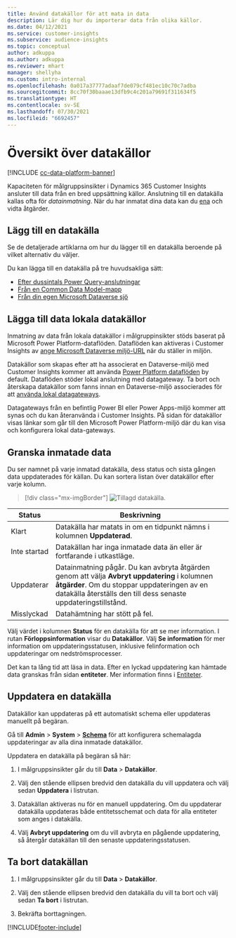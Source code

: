 ```yaml
---
title: Använd datakällor för att mata in data
description: Lär dig hur du importerar data från olika källor.
ms.date: 04/12/2021
ms.service: customer-insights
ms.subservice: audience-insights
ms.topic: conceptual
author: adkuppa
ms.author: adkuppa
ms.reviewer: mhart
manager: shellyha
ms.custom: intro-internal
ms.openlocfilehash: 0a017a37777adaaf7de079cf481ec10c70c7adba
ms.sourcegitcommit: 8cc70f30baaae13dfb9c4c201a79691f311634f5
ms.translationtype: HT
ms.contentlocale: sv-SE
ms.lasthandoff: 07/30/2021
ms.locfileid: "6692457"
---
```

# <a name="data-sources-overview"></a>Översikt över datakällor

[!INCLUDE [cc-data-platform-banner](../includes/cc-data-platform-banner.md)]

Kapaciteten för målgruppsinsikter i Dynamics 365 Customer Insights ansluter till data från en bred uppsättning källor. Anslutning till en datakälla kallas ofta för *datainmatning*. När du har inmatat dina data kan du [ena](data-unification.md) och vidta åtgärder.

## <a name="add-a-data-source"></a>Lägg till en datakälla

Se de detaljerade artiklarna om hur du lägger till en datakälla beroende på vilket alternativ du väljer.

Du kan lägga till en datakälla på tre huvudsakliga sätt:

- [Efter dussintals Power Query-anslutningar](connect-power-query.md)
- [Från en Common Data Model-mapp](connect-common-data-model.md)
- [Från din egen Microsoft Dataverse sjö](connect-dataverse-managed-lake.md)

## <a name="add-data-from-on-premises-data-sources"></a>Lägga till data lokala datakällor

Inmatning av data från lokala datakällor i målgruppinsikter stöds baserat på Microsoft Power Platform-dataflöden. Dataflöden kan aktiveras i Customer Insights av [ange Microsoft Dataverse miljö-URL](get-started-paid.md) när du ställer in miljön.

Datakällor som skapas efter att ha associerat en Dataverse-miljö med Customer Insights kommer att använda [Power Platform dataflöden](/power-query/dataflows/overview-dataflows-across-power-platform-dynamics-365) by default. Dataflöden stöder lokal anslutning med datagateway. Ta bort och återskapa datakällor som fanns innan en Dataverse-miljö associerades för att [använda lokal datagateways](/data-integration/gateway/service-gateway-app).

Datagateways från en befintlig Power BI eller Power Apps-miljö kommer att synas och du kan återanvända i Customer Insights. På sidan för datakällor visas länkar som går till den Microsoft Power Platform-miljö där du kan visa och konfigurera lokal data-gateways.

## <a name="review-ingested-data"></a>Granska inmatade data

Du ser namnet på varje inmatad datakälla, dess status och sista gången data uppdaterades för källan. Du kan sortera listan över datakällor efter varje kolumn.

> [!div class="mx-imgBorder"]
> ![Tillagd datakälla.](media/configure-data-datasource-added.png "Tillagd datakälla")

|Status  |Beskrivning  |
|---------|---------|
|Klart   |Datakälla har matats in om en tidpunkt nämns i kolumnen **Uppdaterad**.
|Inte startad   |Datakällan har inga inmatade data än eller är fortfarande i utkastläge.         |
|Uppdaterar    |Datainmatning pågår. Du kan avbryta åtgärden genom att välja **Avbryt uppdatering** i kolumnen **åtgärder**. Om du stoppar uppdateringen av en datakälla återställs den till dess senaste uppdateringstillstånd.       |
|Misslyckad     |Datahämtning har stött på fel.         |

Välj värdet i kolumnen **Status** för en datakälla för att se mer information. I rutan **Förloppsinformation** visar du **Datakällor**. Välj **Se information** för mer information om uppdateringsstatusen, inklusive felinformation och uppdateringar om nedströmsprocesser.

Det kan ta lång tid att läsa in data. Efter en lyckad uppdatering kan hämtade data granskas från sidan **entiteter**. Mer information finns i [Entiteter](entities.md).

## <a name="refresh-a-data-source"></a>Uppdatera en datakälla

Datakällor kan uppdateras på ett automatiskt schema eller uppdateras manuellt på begäran. 

Gå till **Admin** > **System** > [**Schema**](system.md#schedule-tab) för att konfigurera schemalagda uppdateringar av alla dina inmatade datakällor.

Uppdatera en datakälla på begäran så här:

1. I målgruppsinsikter går du till **Data** > **Datakällor**.

2. Välj den stående ellipsen bredvid den datakälla du vill uppdatera och välj sedan **Uppdatera** i listrutan.

3. Datakällan aktiveras nu för en manuell uppdatering. Om du uppdaterar datakälla uppdateras både entitetsschemat och data för alla entiteter som anges i datakälla.

4. Välj **Avbryt uppdatering** om du vill avbryta en pågående uppdatering, så återgår datakällan till den senaste uppdateringsstatusen.

## <a name="delete-a-data-source"></a>Ta bort datakällan

1. I målgruppsinsikter går du till **Data** > **Datakällor**.

2. Välj den stående ellipsen bredvid den datakälla du vill ta bort och välj sedan **Ta bort** i listrutan.

3. Bekräfta borttagningen.


[!INCLUDE[footer-include](../includes/footer-banner.md)]
